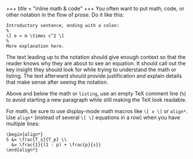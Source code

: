 +++
title = "inline math & code"
+++
You often want to put math, code, or other notation in the flow of prose.
Do it like this:

    Introductory sentence, ending with a colon:
    %
    \[ e = m \times c^2 \]
    %
    More explanation here.

The text leading up to the notation should give enough context so that the reader knows why they are about to see an equation.
It should call out the key insight they should look for while trying to understand the math or listing.
The text afterward should provide justification and explain details that make sense after seeing the notation.

Above and below the math or `listing`, use an empty TeX comment line (`%`) to avoid starting a new paragraph while still making the TeX look readable.

For math, be sure to use display-mode math macros like `\[ x \]` or `align*`.
Use `align*` (instead of several `\[ \]` equations in a row) when you have multiple lines:

    \begin{align*}
    S &= \frac{T_s}{T_p} \\
      &= \frac{1}{(1 - p) + \frac{p}{s}}
    \end{align*}

